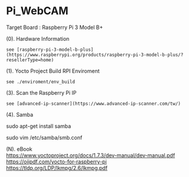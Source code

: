 # Pi_WebCAM

Target Board : Raspberry Pi 3 Model B+

(0). Hardware Information 

	see [raspberry-pi-3-model-b-plus](https://www.raspberrypi.org/products/raspberry-pi-3-model-b-plus/?resellerType=home)
	
(1). Yocto Project Build RPI Enviroment

	see ./enviroment/env_build

(3). Scan the Raspberry Pi IP  

	see [advanced-ip-scanner](https://www.advanced-ip-scanner.com/tw/) 

(4).  Samba

sudo apt-get install samba

sudo vim /etc/samba/smb.conf

(N). eBook  
https://www.yoctoproject.org/docs/1.7.3/dev-manual/dev-manual.pdf  	
https://oiipdf.com/yocto-for-raspberry-pi	
https://tldp.org/LDP/lkmpg/2.6/lkmpg.pdf	







 

